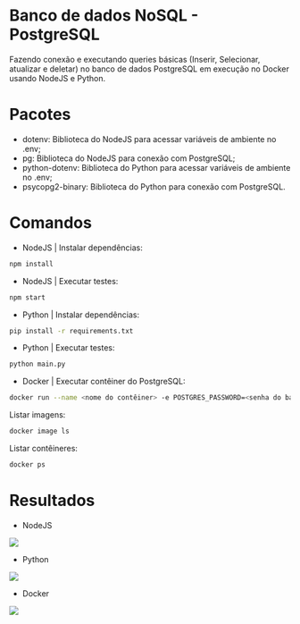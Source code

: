 # Banco de dados NoSQL - PostgreSQL
Fazendo conexão e executando queries básicas (Inserir, Selecionar, atualizar e deletar) no banco de dados PostgreSQL em execução no Docker usando NodeJS e Python.

# Pacotes
- dotenv: Biblioteca do NodeJS para acessar variáveis de ambiente no .env;
- pg: Biblioteca do NodeJS para conexão com PostgreSQL;
- python-dotenv: Biblioteca do Python para acessar variáveis de ambiente no .env;
- psycopg2-binary: Biblioteca do Python para conexão com PostgreSQL.

# Comandos
- NodeJS | Instalar dependências:
```bash
npm install
```
- NodeJS | Executar testes:
```bash
npm start
```
- Python | Instalar dependências:
```bash
pip install -r requirements.txt
```
- Python | Executar testes:
```bash
python main.py
```
- Docker | Executar contêiner do PostgreSQL:
```bash
docker run --name <nome do contêiner> -e POSTGRES_PASSWORD=<senha do banco> -p 5432:5432 -d postgres
```
Listar imagens:
```bash
docker image ls
```
Listar contêineres:
```bash
docker ps
```

# Resultados
- NodeJS
<span>
    <img src="https://github.com/lucasharzer/Docker_Testes/assets/85804895/f00e0af0-4ce0-497f-bb45-f3ea33acd229">
</span>

- Python
<span>
    <img src="https://github.com/lucasharzer/Docker_Testes/assets/85804895/2950b5ce-eb00-4d3e-a750-85bb940a87b6">
</span>

- Docker
<span>
    <img src="https://github.com/lucasharzer/Docker_Testes/assets/85804895/e5819773-b22d-4324-9f8e-98eced35456e">
</span>

